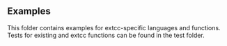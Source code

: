 ## Examples

This folder contains examples for extcc-specific languages and functions. Tests for existing and extcc functions can be found in the test folder.
